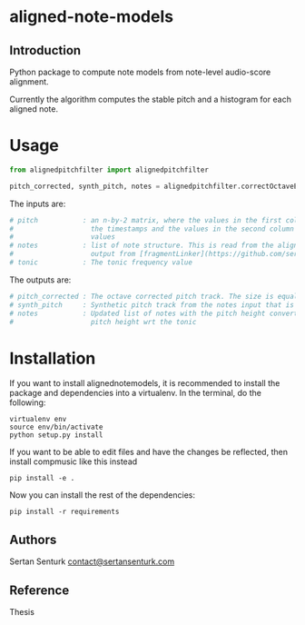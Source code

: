 # aligned-note-models

Introduction
------------
Python package to compute note models from note-level audio-score alignment.

Currently the algorithm computes the stable pitch and a histogram for each aligned note.

Usage
=======

```python
from alignedpitchfilter import alignedpitchfilter

pitch_corrected, synth_pitch, notes = alignedpitchfilter.correctOctaveErrors(pitch, notes, tonic)
```

The inputs are:
```python
# pitch 		  :	an n-by-2 matrix, where the values in the first column are 
#					the timestamps and the values in the second column are frequency 
#					values
# notes			  :	list of note structure. This is read from the alignedNotes.json 
#					output from [fragmentLinker](https://github.com/sertansenturk/fragmentLinker) repository 
# tonic			  : The tonic frequency value
```

The outputs are:
```python
# pitch_corrected :	The octave corrected pitch track. The size is equal to the size of pitch
# synth_pitch	  :	Synthetic pitch track from the notes input that is used for octave correction
# notes			  : Updated list of notes with the pitch height converted to Hz from the theoretical
#					pitch height wrt the tonic
```

Installation
============

If you want to install alignednotemodels, it is recommended to install the package and dependencies into a virtualenv. In the terminal, do the following:

    virtualenv env
    source env/bin/activate
    python setup.py install

If you want to be able to edit files and have the changes be reflected, then
install compmusic like this instead

    pip install -e .

Now you can install the rest of the dependencies:

    pip install -r requirements

Authors
-------
Sertan Senturk
contact@sertansenturk.com

Reference
-------
Thesis